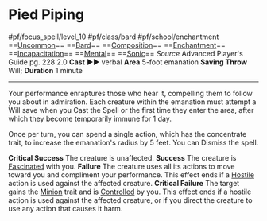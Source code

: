 # Pied Piping
#pf/focus_spell/level_10 #pf/class/bard #pf/school/enchantment 
==[Uncommon](../../../Traits/Uncommon.md)== ==[Bard](../../../Traits/Bard.md)== ==[Composition](../../../Traits/Composition.md)== ==[Enchantment](../../../Traits/Enchantment.md)== ==[Incapacitation](../../../Traits/Incapacitation.md)== ==[Mental](../../../Traits/Mental.md)== ==[Sonic](../../../Traits/Sonic.md)==
*Source* Advanced Player's Guide pg. 228 2.0
**Cast** ►► verbal
**Area** 5-foot emanation
**Saving Throw** Will; **Duration** 1 minute

---
Your performance enraptures those who hear it, compelling them to follow you about in admiration. Each creature within the emanation must attempt a Will save when you Cast the Spell or the first time they enter the area, after which they become temporarily immune for 1 day.

Once per turn, you can spend a single action, which has the concentrate trait, to increase the emanation's radius by 5 feet. You can Dismiss the spell.

**Critical Success** The creature is unaffected.
**Success** The creature is [Fascinated](../../../Conditions/Fascinated.md) with you.
**Failure** The creature uses all its actions to move toward you and compliment your performance. This effect ends if a [Hostile](../../../Conditions/Hostile.md) action is used against the affected creature.
**Critical Failure** The target gains the [Minion](../../../Traits/Minion.md) trait and is [Controlled](../../../Conditions/Controlled.md) by you. This effect ends if a hostile action is used against the affected creature, or if you direct the creature to use any action that causes it harm.